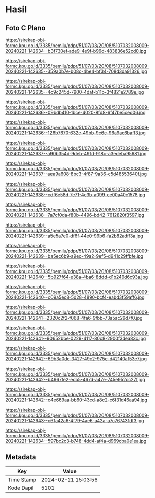 # Hasil

## Foto C Plano

https://sirekap-obj-formc.kpu.go.id/3335/pemilu/pdpr/51/07/03/20/08/5107032008009-20240221-142634--b3f730ef-ade9-4e9f-b96d-483836e52cd0.jpg

https://sirekap-obj-formc.kpu.go.id/3335/pemilu/pdpr/51/07/03/20/08/5107032008009-20240221-142635--359a0b7e-b08c-4be4-bf34-708d3da91326.jpg

https://sirekap-obj-formc.kpu.go.id/3335/pemilu/pdpr/51/07/03/20/08/5107032008009-20240221-142635--4c9c245d-7900-4daf-b11b-3f4821e2789e.jpg

https://sirekap-obj-formc.kpu.go.id/3335/pemilu/pdpr/51/07/03/20/08/5107032008009-20240221-142636--09bdb410-1bce-4020-8fd8-6f47be5ced06.jpg

https://sirekap-obj-formc.kpu.go.id/3335/pemilu/pdpr/51/07/03/20/08/5107032008009-20240221-142636--126b7670-632e-49bb-9c6c-96a9ac6baff3.jpg

https://sirekap-obj-formc.kpu.go.id/3335/pemilu/pdpr/51/07/03/20/08/5107032008009-20240221-142637--a90b354d-9deb-491d-918c-a3edeba95681.jpg

https://sirekap-obj-formc.kpu.go.id/3335/pemilu/pdpr/51/07/03/20/08/5107032008009-20240221-142637--aea9a608-8bc3-4f87-9a36-c5d48553640f.jpg

https://sirekap-obj-formc.kpu.go.id/3335/pemilu/pdpr/51/07/03/20/08/5107032008009-20240221-142638--cdf6e58d-7e71-4c3b-a099-ce00a40c1578.jpg

https://sirekap-obj-formc.kpu.go.id/3335/pemilu/pdpr/51/07/03/20/08/5107032008009-20240221-142638--7a7cf0da-f80b-4496-bd42-7612820f3597.jpg

https://sirekap-obj-formc.kpu.go.id/3335/pemilu/pdpr/51/07/03/20/08/5107032008009-20240221-142639--a5e5a7e0-df6f-44e0-99b6-fa2b82adff3a.jpg

https://sirekap-obj-formc.kpu.go.id/3335/pemilu/pdpr/51/07/03/20/08/5107032008009-20240221-142639--ba5ec6b9-a9ec-49a2-9ef5-d941c29ffbfe.jpg

https://sirekap-obj-formc.kpu.go.id/3335/pemilu/pdpr/51/07/03/20/08/5107032008009-20240221-142640--5b927f64-e38a-4ba6-8ddd-d1b249d6c93a.jpg

https://sirekap-obj-formc.kpu.go.id/3335/pemilu/pdpr/51/07/03/20/08/5107032008009-20240221-142640--c09a5ec8-5d28-4890-bcf4-eabd3f59aff6.jpg

https://sirekap-obj-formc.kpu.go.id/3335/pemilu/pdpr/51/07/03/20/08/5107032008009-20240221-142641--2320c2f2-f068-4fa6-9fbb-73a5ac29d7f0.jpg

https://sirekap-obj-formc.kpu.go.id/3335/pemilu/pdpr/51/07/03/20/08/5107032008009-20240221-142641--90652bbe-0229-4117-80c8-2900f3dea83c.jpg

https://sirekap-obj-formc.kpu.go.id/3335/pemilu/pdpr/51/07/03/20/08/5107032008009-20240221-142642--69b3a0de-3427-49c2-975e-d42140af53e7.jpg

https://sirekap-obj-formc.kpu.go.id/3335/pemilu/pdpr/51/07/03/20/08/5107032008009-20240221-142642--b4967fe2-ecb5-467d-a47e-745e952cc27f.jpg

https://sirekap-obj-formc.kpu.go.id/3335/pemilu/pdpr/51/07/03/20/08/5107032008009-20240221-142642--c4e669aa-bb60-43cd-a8c2-c6f31d46aa94.jpg

https://sirekap-obj-formc.kpu.go.id/3335/pemilu/pdpr/51/07/03/20/08/5107032008009-20240221-142643--c61a42a6-4f79-4ae6-a42a-a7c767431df3.jpg

https://sirekap-obj-formc.kpu.go.id/3335/pemilu/pdpr/51/07/03/20/08/5107032008009-20240221-142634--597bc2c3-b748-4dd4-af4a-d969cba0e1ea.jpg


## Metadata

| Key        | Value               |
| ---------- | ------------------- |
| Time Stamp | 2024-02-21 15:03:56 |
| Kode Dapil | 5101                |



